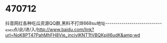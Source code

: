 # 470712
抖音网红各种吃瓜资源QQ群,黑料不打烊668su地址----------------------------💷💷点/此/进/入/http://www.baidu.com/link?url=NoK8PT47PahMhFH8Vie_jnciyIKNTTtVBQKpill6udK&amp;wd
